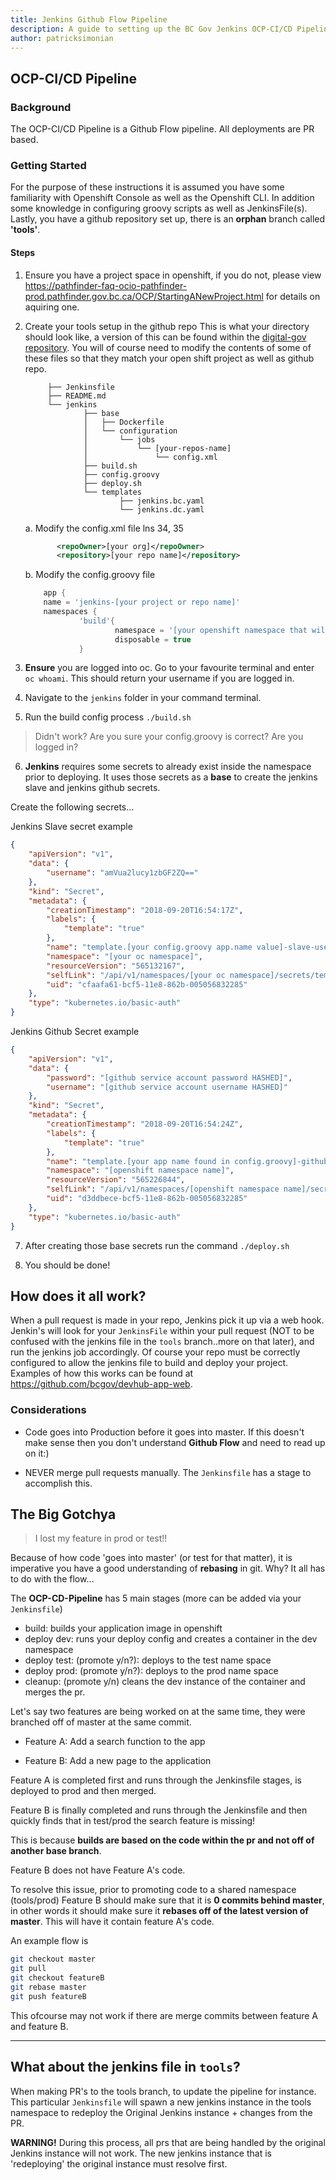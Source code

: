 ```yaml
---
title: Jenkins Github Flow Pipeline
description: A guide to setting up the BC Gov Jenkins OCP-CI/CD Pipeline
author: patricksimonian
---
```

## OCP-CI/CD Pipeline

### Background
The OCP-CI/CD Pipeline is a Github Flow pipeline. All deployments are PR based. 

### Getting Started

For the purpose of these instructions it is assumed you have some familiarity with Openshift Console
as well as the Openshift CLI. In addition some knowledge in configuring groovy scripts as well as JenkinsFile(s).
Lastly, you have a github repository set up, there is an __orphan__ branch called __'tools'__.


#### Steps
1. Ensure you have a project space in openshift, if you do not, please view https://pathfinder-faq-ocio-pathfinder-prod.pathfinder.gov.bc.ca/OCP/StartingANewProject.html
for details on aquiring one.

2. Create your tools setup in the github repo
   This is what your directory should look like, a version of this can be found within the [digital-gov repository](https://github.com/bcgov/digital-gov/tree/tools). You will of course need to modify the contents of some of these files so that they match your open shift project as well as github repo.
   ```
        ├── Jenkinsfile
        ├── README.md
        └── jenkins
                ├── base
                │   ├── Dockerfile
                │   └── configuration
                │       └── jobs
                │           └── [your-repos-name]
                │               └── config.xml
                ├── build.sh
                ├── config.groovy
                ├── deploy.sh
                └── templates
                        ├── jenkins.bc.yaml
                        └── jenkins.dc.yaml
   ```  
   a. Modify the config.xml file lns 34, 35
   ```xml
          <repoOwner>[your org]</repoOwner>
          <repository>[your repo name]</repository>
   ```
   b. Modify the config.groovy file
    ```groovy
        app {
        name = 'jenkins-[your project or repo name]'
        namespaces {
                'build'{
                        namespace = '[your openshift namespace that will hold the jenkins instance]'
                        disposable = true
                }
    ```


3. __Ensure__ you are logged into oc. Go to your favourite terminal and enter `oc whoami`. This should return your username if you are logged in.

4. Navigate to the `jenkins` folder in your command terminal.

5. Run the build config process `./build.sh`
> Didn't work? Are you sure your config.groovy is correct?
Are you logged in?

6. __Jenkins__ requires some secrets to already exist inside the namespace prior to deploying. It uses those secrets as a __base__ to create the jenkins slave and jenkins github secrets. 

Create the following secrets...

Jenkins Slave secret example
```json
{
    "apiVersion": "v1",
    "data": {
        "username": "amVua2lucy1zbGF2ZQ=="
    },
    "kind": "Secret",
    "metadata": {
        "creationTimestamp": "2018-09-20T16:54:17Z",
        "labels": {
            "template": "true"
        },
        "name": "template.[your config.groovy app.name value]-slave-user",
        "namespace": "[your oc namespace]",
        "resourceVersion": "565132167",
        "selfLink": "/api/v1/namespaces/[your oc namespace]/secrets/template.[your config.groovy app.name value]-slave-user",
        "uid": "cfaafa61-bcf5-11e8-862b-005056832285"
    },
    "type": "kubernetes.io/basic-auth"
}
```
Jenkins Github Secret example
```json
{
    "apiVersion": "v1",
    "data": {
        "password": "[github service account password HASHED]",
        "username": "[github service account username HASHED]"
    },
    "kind": "Secret",
    "metadata": {
        "creationTimestamp": "2018-09-20T16:54:24Z",
        "labels": {
            "template": "true"
        },
        "name": "template.[your app name found in config.groovy]-github",
        "namespace": "[openshift namespace name]",
        "resourceVersion": "565226844",
        "selfLink": "/api/v1/namespaces/[openshift namespace name]/secrets/template.[your app name found in config.groovy]-github",
        "uid": "d3ddbece-bcf5-11e8-862b-005056832285"
    },
    "type": "kubernetes.io/basic-auth"
}
```
7. After creating those base secrets run the command `./deploy.sh`

8. You should be done! 

## How does it all work?

When a pull request is made in your repo, Jenkins pick it up via a web hook. Jenkin's will look for your `JenkinsFile` within your pull request (NOT to be confused with the jenkins file in the `tools` branch..more on that later), and run the jenkins job accordingly. Of course your repo must be correctly configured to allow the jenkins file to build and deploy your project. Examples of how this works can be found at https://github.com/bcgov/devhub-app-web.

### Considerations

- Code goes into Production before it goes into master. If this doesn't make sense then you don't understand __Github Flow__ and need to read up on it:)

- NEVER merge pull requests manually. The `Jenkinsfile` has a stage to accomplish this. 


## The Big Gotchya
> I lost my feature in prod or test!!

Because of how code 'goes into master' (or test for that matter), it is imperative you have a good understanding of __rebasing__ in git. Why? It all has to do with the flow...


The __OCP-CD-Pipeline__ has 5 main stages (more can be added via your `Jenkinsfile`)

- build: builds your application image in openshift
- deploy dev: runs your deploy config and creates a container in the dev namespace
- deploy test: (promote y/n?): deploys to the test name space
- deploy prod: (promote y/n?): deploys to the prod name space
- cleanup: (promote y/n) cleans the dev instance of the container and merges the pr.

Let's say two features are being worked on at the same time, they were branched off of master at the same commit.

- Feature A: Add a search function to the app

- Feature B: Add a new page to the application

Feature A is completed first and runs through the Jenkinsfile stages, is deployed to prod and then merged. 

Feature B is finally completed and runs through the Jenkinsfile and then quickly finds that in test/prod the search feature is missing! 

This is because __builds are based on the code within the pr and not off of another base branch__. 

Feature B does not have Feature A's code.

To resolve this issue, prior to promoting code to a shared namespace (tools/prod) Feature B should make sure that it is __0 commits behind master__, in other words it should make sure it __rebases off of the latest version of master__. This will have it contain feature A's code. 

An example flow is
```bash
git checkout master
git pull
git checkout featureB
git rebase master
git push featureB
```

This ofcourse may not work if there are merge commits between feature A and feature B.

---

## What about the jenkins file in `tools`?

When making PR's to the tools branch, to update the pipeline for instance. This particular `Jenkinsfile` will spawn a new jenkins instance in the tools namespace to redeploy the Original Jenkins instance + changes from the PR. 

__WARNING!__ During this process, all prs that are being handled by the original Jenkins instance will not work. The new jenkins instance that is 'redeploying' the original instance must resolve first.